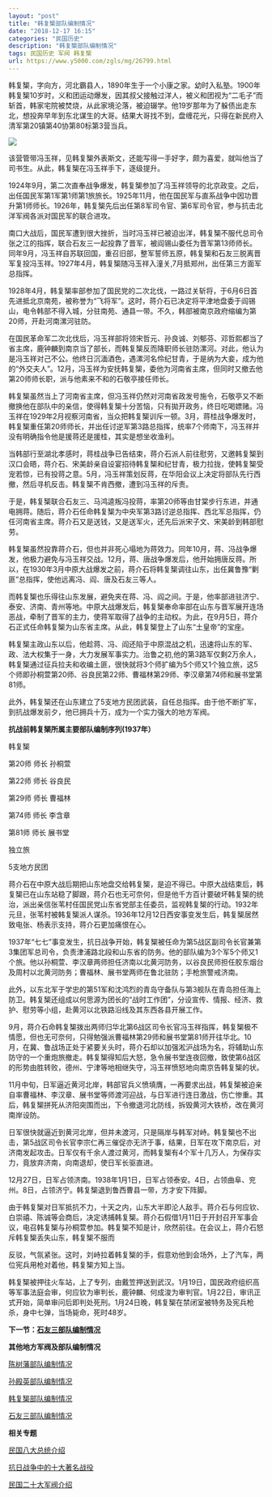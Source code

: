 ```yaml
---
layout: "post"
title: "韩复榘部队编制情况"
date: "2018-12-17 16:15"
categories: "民国历史"
description: "韩复榘部队编制情况"
tags: 民国历史 军阀 韩复榘
url: https://www.y5000.com/zgls/mg/26799.html
---
```






韩复榘，字向方，河北霸县人，1890年生于一个小康之家。幼时入私塾。1900年韩复榘10岁时，义和团运动爆发，因其叔父接触过洋人，被义和团视为“二毛子”而斩首，韩家宅院被焚烧，从此家境沦落，被迫辍学。他19岁那年为了躲债出走东北，想投奔早年到东北谋生的大哥。结果大哥找不到，盘缠花光，只得在新民府入清军第20镇第40协第80标第3营当兵。

![](https://img.y5000.com/uploads/allimg/171219/8-1G219163615364.jpg)

该营管带冯玉祥，见韩复榘外表斯文，还能写得一手好字，颇为喜爱，就叫他当了司书生。从此，韩复榘在冯玉祥手下，逐级提升。

1924年9月，第二次直奉战争爆发，韩复榘参加了冯玉祥领导的北京政变。之后，出任国民军第1军第1师第1旅旅长。1925年11月，他在国民军与直系战争中因功晋升第1师师长。1926年，韩复榘先后出任第8军司令官、第6军司令官，参与抗击北洋军阀各派对国民军的联合进攻。

南口大战后，国民军遭到很大挫折，当时冯玉祥已被迫出洋，韩复榘不服代总司令张之江的指挥，联合石友三一起投靠了晋军，被阎锡山委任为晋军第13师师长。同年9月，冯玉祥自苏联回国，重召旧部，整军誓师五原，韩复榘和石友三脱离晋军复投冯玉祥。1927年4月，韩复榘随冯玉祥入潼关,7月抵郑州，出任第三方面军总指挥。

1928年4月，韩复榘率部参加了国民党的二次北伐，一路过关斩将，于6月6日首先进抵北京南苑，被称誉为“飞将军”。这时，蒋介石已决定将平津地盘委于阎锡山，电令韩部不得入城，分驻南苑、通县一带。不久，韩部被南京政府缩编为第20师，开赴河南漯河驻防。

在国民革命军二次北伐后，冯玉祥部将领宋哲元、孙良诚、刘郁芬、邓哲熙都当了省主席，鹿钟麟到南京当了部长，而韩复榘反而降职师长驻防漯河。对此，他认为是冯玉祥对己不公。他终日沉湎酒色，遇漯河名伶纪甘青，于是纳为大妾，成为他的“外交夫人”。12月，冯玉祥为安抚韩复榘，委他为河南省主席，但同时又撤去他第20师师长职，派与他素来不和的石敬亭接任师长。

韩复榘虽然当上了河南省主席，但冯玉祥仍然对河南省政发号施令，石敬亭又不断撤换他在部队中的亲信，使得韩复榘十分苦恼，只有拋开政务，终日吃喝嫖赌。冯玉祥在1929年2月视察河南省，当众把韩复榘训斥一顿。3月，蒋桂战争爆发时，韩复榘重任第20师师长，并出任讨逆军第3路总指挥，统率7个师南下，冯玉祥并没有明确指令他是援蒋还是援桂，其实是想坐收渔利。

当韩部行至湖北孝感时，蒋桂战争已告结束，蒋介石派人前往慰劳，又邀韩复榘到汉口会晤，蒋介石、宋美龄亲自设宴招待韩复榘和纪甘青，极力拉拢，使韩复榘受宠若惊，已有投蒋之意。5月，冯玉祥策划反蒋，在华阳会议上决定将部队先行西撤，然后寻机反击。韩复榘不肯西撤，遭到冯玉祥的斥责。

于是，韩复榘联合石友三、马鸿逵叛冯投蒋，率第20师等由甘棠步行东进，并通电拥蒋。随后，蒋介石任命韩复榘为中央军第3路讨逆总指挥、西北军总指挥，仍任河南省主席。蒋介石又是送钱，又是送军火，还先后派宋子文、宋美龄到韩部慰劳。

韩复榘虽然投靠蒋介石，但也并非死心塌地为蒋效力。同年10月，蒋、冯战争爆发，他极力避免与冯玉祥交战。12月，蒋、唐战争爆发后，他开始拥唐反蒋。所以，在1930年3月中原大战爆发之前，蒋介石将韩复榘调往山东，出任冀鲁豫“剿匪”总指挥，使他远离冯、阎、唐及石友三等人。

而韩复榘也乐得往山东发展，避免夹在蒋、冯、阎之间。于是，他率部进驻济宁、泰安、济南、青州等地。中原大战爆发后，韩复榘奉命率部在山东与晋军展开连场恶战，牵制了晋军的主力，使蒋军取得了战争的主动权。为此，在9月5日，蒋介石正式任命韩复榘为山东省主席。从此，韩复榘登上了山东“土皇帝”的宝座。

韩复榘主政山东以后，他趁蒋、冯、阎还陷于中原混战之机，迅速将山东的军、政、法大权集于一身，大力发展军事实力。治鲁之初,他的第3路军仅剩2万余人，韩复榘通过征兵拉夫和收编土匪，很快就将3个师扩编为5个师又1个独立旅，这5个师即孙桐萱第20师、谷良民第22师、曹福林第29师、李汉章第74师和展书堂第81师。

此外，韩复榘还在山东建立了5支地方民团武装，自任总指挥。由于他不断扩军，到抗战爆发前夕，他已拥兵十万，成为一个实力强大的地方军阀。

**抗战前韩复榘所属主要部队编制序列(1937年）**

韩复榘

第20师 师长 孙桐萱

第22师 师长 谷良民

第29师 师长 曹福林

第74师 师长 李含章

第81师 师长 展书堂

独立旅

5支地方民团

蒋介石在中原大战后期把山东地盘交给韩复榘，是迫不得已。中原大战结束后，韩复榘已在山东站稳了脚跟，蒋介石也无可奈何，但是他千方百计要破坏韩复榘的统治，派出亲信张苇村任国民党山东省党部主任委员，监视韩复榘的行动。1932年元旦，张苇村被韩复榘派人谋杀。1936年12月12日西安事变发生后，韩复榘居然致电张、杨表示支持，蒋介石更加痛恨在心。

1937年“七七”事变发生，抗日战争开始，韩复榘被任命为第5战区副司令长官兼第3集团军总司令，负责津浦路北段和山东省的防务。他的部队编为3个军5个师又1个旅。他以孙桐萱、李汉章两师担任济南以北黄河防务，以谷良民师担任胶东烟台及周村以北黄河防务；曹福林、展书堂两师在鲁北驻防；手枪旅警戒济南。

此外，以东北军于学忠的第51军和沈鸿烈的青岛守备队与第3舰队在青岛担任海上防卫。韩复榘还组成以何思源为团长的“战时工作团”，分设宣传、情报、经济、救护、慰劳等小组，赴黄河以北铁路沿线及其东西各县开展工作。

9月，蒋介石命韩复榘拨出两师归华北第6战区司令长官冯玉祥指挥，韩复榘极不情愿，但也无可奈何，只得勉强派曹福林第29师和展书堂第81师开往华北。10月，在冀、鲁战场正处于紧要关头时，蒋介石却以加强淞沪战场为名，将辅助山东防守的一个重炮旅撤走。韩复榘得知后大怒，急令展书堂连夜回撤，致使第6战区的形势由胜转败，德州、宁津等地相继失守，冯玉祥愤怒地向南京告韩复榘的状。

11月中旬，日军逼近黄河北岸，韩部官兵义愤填膺，一再要求出战，韩复榘被迫亲自率曹福林、李汉章、展书堂等师渡河迎战，与日军进行连日激战，伤亡惨重。其后，韩复榘拼死从济阳突围而出，下令撤退河北防线，拆毁黄河大铁桥，改在黄河南岸设防。

日军很快就逼近到黄河北岸，但并未渡河，只是隔岸与韩军对峙。韩复榘也不出击，第5战区司令长官李宗仁再三催促亦无济于事，结果，日军在攻下南京后，对济南发起攻击。日军仅有千余人渡过黄河，而韩复榘有4个军十几万人，为保存实力，竟放弃济南，向南退却，使日军长驱直进。

12月27日，日军占领济南。1938年1月1日，日军占领泰安。4日，占领曲阜、兖州。8日，占领济宁。韩复榘退到鲁西曹县一带，方才安下阵脚。

由于韩复榘对日军抵抗不力，十天之内，山东大半即沦人敌手。蒋介石与何应钦、白崇禧、陈诚等会商后，决定诱捕韩复榘。蒋介石假借1月11日于开封召开军事会议，电召韩复榘与孙桐萱参加。韩复榘不知是计，欣然前往。在会议上，蒋介石怒斥韩复榘丢失山东，韩复榘不服而

反驳，气氛紧张。这时，刘峙拉着韩复榘的手，假意劝他到会场外，上了汽车，两位宪兵用枪对着他，韩复榘方知上当。

韩复榘被押往火车站，上了专列，由戴笠押送到武汉。1月19日，国民政府组织高等军事法庭会审，何应钦为审判长，鹿钟麟、何成浚为审判官。1月22日，审讯正式开始，简单审问后即判处死刑。1月24日晚，韩复榘在禁闭室被特务及宪兵枪杀，身中七弹，当场毙命，死时48岁。

**下一节：[石友三部队编制情况](https://www.y5000.com/zgls/mg/26801.html)**

**其他地方军阀及部队编制情况**

[ 陈树藩部队编制情况](https://www.y5000.com/zgls/mg/26803.html)

[孙殿英部队编制情况](https://www.y5000.com/zgls/mg/26802.html)

[韩复榘部队编制情况](https://www.y5000.com/zgls/mg/26799.html)

[石友三部队编制情况](https://www.y5000.com/zgls/mg/26801.html)

**相关专题**

[ 民国八大总统介绍](https://www.y5000.com/zgls/mrzj/26536.html)

[抗日战争中的十大著名战役](https://www.y5000.com/zgls/mg/26671.html)

[民国二十大军阀介绍](https://www.y5000.com/zgls/mrzj/26565.html)
